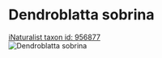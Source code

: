 
Dendroblatta sobrina
====================
  
[iNaturalist taxon id: 956877](https://www.inaturalist.org/taxa/956877)  
![Dendroblatta sobrina](https://inaturalist-open-data.s3.amazonaws.com/photos/174277652/medium.jpeg)